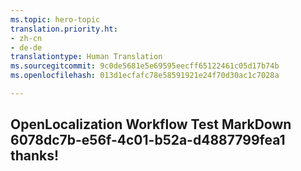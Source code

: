 ```yaml
---
ms.topic: hero-topic
translation.priority.ht:
- zh-cn
- de-de
translationtype: Human Translation
ms.sourcegitcommit: 9c0de5681e5e69595eecff65122461c05d17b74b
ms.openlocfilehash: 013d1ecfafc78e58591921e24f70d30ac1c7028a

---
```

## OpenLocalization Workflow Test MarkDown 6078dc7b-e56f-4c01-b52a-d4887799fea1 thanks!



<!--HONumber=Jul16_HO2-->


